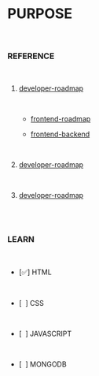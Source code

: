 # PURPOSE
<br/>

### REFERENCE

<br/>

 1. [developer-roadmap](https://github.com/goodjack/developer-roadmap-chinese) <br/>

    <br/>

    - [frontend-roadmap](https://raw.githubusercontent.com/goodjack/developer-roadmap-chinese/master/chinese-version/img/frontend.png)


    - [frontend-backend](https://raw.githubusercontent.com/goodjack/developer-roadmap-chinese/master/chinese-version/img/backend.png)

<br/>

 2. [developer-roadmap](https://github.com/goodjack/developer-roadmap-chinese) <br/>

<br/>

 3. [developer-roadmap](https://github.com/goodjack/developer-roadmap-chinese) <br/>


<br/>
<br/>

### LEARN<br/>

<br/>

 - [✅] HTML<br/>

<br/>

 - [&nbsp; ] CSS<br/>

<br/>

 - [&nbsp; ] JAVASCRIPT<br/>

<br/>

 - [&nbsp; ] MONGODB<br/>



<br/>
